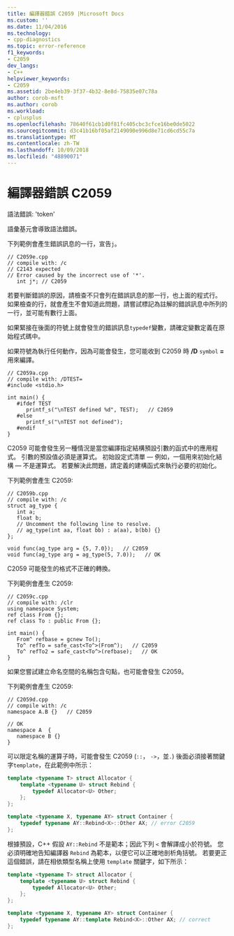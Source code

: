 ```yaml
---
title: 編譯器錯誤 C2059 |Microsoft Docs
ms.custom: ''
ms.date: 11/04/2016
ms.technology:
- cpp-diagnostics
ms.topic: error-reference
f1_keywords:
- C2059
dev_langs:
- C++
helpviewer_keywords:
- C2059
ms.assetid: 2be4eb39-3f37-4b32-8e8d-75835e07c78a
author: corob-msft
ms.author: corob
ms.workload:
- cplusplus
ms.openlocfilehash: 78640f61cb1d0f81fc405cbc3cfce16be0de5022
ms.sourcegitcommit: d3c41b16bf05af2149090e996d8e71cd6cd55c7a
ms.translationtype: MT
ms.contentlocale: zh-TW
ms.lasthandoff: 10/09/2018
ms.locfileid: "48890071"
---
```

# <a name="compiler-error-c2059"></a>編譯器錯誤 C2059

語法錯誤: 'token'

語彙基元會導致語法錯誤。

下列範例會產生錯誤訊息的一行，宣告`j`。

```
// C2059e.cpp
// compile with: /c
// C2143 expected
// Error caused by the incorrect use of '*'.
   int j*; // C2059
```

若要判斷錯誤的原因，請檢查不只會列在錯誤訊息的那一行，也上面的程式行。 如果檢查的行，就會產生不會知道此問題，請嘗試標記為註解的錯誤訊息中所列的一行，並可能有數行上面。

如果緊接在後面的符號上就會發生的錯誤訊息`typedef`變數，請確定變數定義在原始程式碼中。

如果符號為執行任何動作，因為可能會發生，您可能收到 C2059 時 **/D** `symbol` **=** 用來編譯。

```
// C2059a.cpp
// compile with: /DTEST=
#include <stdio.h>

int main() {
   #ifdef TEST
      printf_s("\nTEST defined %d", TEST);   // C2059
   #else
      printf_s("\nTEST not defined");
   #endif
}
```

C2059 可能會發生另一種情況是當您編譯指定結構預設引數的函式中的應用程式。 引數的預設值必須是運算式。 初始設定式清單 — 例如，一個用來初始化結構 — 不是運算式。  若要解決此問題，請定義的建構函式來執行必要的初始化。

下列範例會產生 C2059:

```
// C2059b.cpp
// compile with: /c
struct ag_type {
   int a;
   float b;
   // Uncomment the following line to resolve.
   // ag_type(int aa, float bb) : a(aa), b(bb) {}
};

void func(ag_type arg = {5, 7.0});   // C2059
void func(ag_type arg = ag_type(5, 7.0));   // OK
```

C2059 可能發生的格式不正確的轉換。

下列範例會產生 C2059:

```
// C2059c.cpp
// compile with: /clr
using namespace System;
ref class From {};
ref class To : public From {};

int main() {
   From^ refbase = gcnew To();
   To^ refTo = safe_cast<To^>(From^);   // C2059
   To^ refTo2 = safe_cast<To^>(refbase);   // OK
}
```

如果您嘗試建立命名空間的名稱包含句點，也可能會發生 C2059。

下列範例會產生 C2059:

```
// C2059d.cpp
// compile with: /c
namespace A.B {}   // C2059

// OK
namespace A  {
   namespace B {}
}
```

可以限定名稱的運算子時，可能會發生 C2059 (`::`， `->`，並`.`) 後面必須接著關鍵字`template`，在此範例中所示：

```cpp
template <typename T> struct Allocator {
    template <typename U> struct Rebind {
        typedef Allocator<U> Other;
    };
};

template <typename X, typename AY> struct Container {
    typedef typename AY::Rebind<X>::Other AX; // error C2059
};

```

根據預設，C++ 假設 `AY::Rebind` 不是範本；因此下列 `<` 會解譯成小於符號。  您必須明確地告知編譯器 `Rebind` 為範本，以便它可以正確地剖析角括號。 若要更正這個錯誤，請在相依類型名稱上使用 `template` 關鍵字，如下所示：

```cpp
template <typename T> struct Allocator {
    template <typename U> struct Rebind {
        typedef Allocator<U> Other;
    };
};

template <typename X, typename AY> struct Container {
    typedef typename AY::template Rebind<X>::Other AX; // correct
};

```